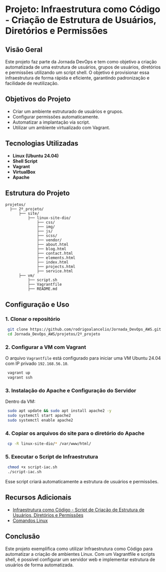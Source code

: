 # Projeto: Infraestrutura como Código - Criação de Estrutura de Usuários, Diretórios e Permissões

## Visão Geral
Este projeto faz parte da Jornada DevOps e tem como objetivo a criação automatizada de uma estrutura de usuários, grupos de usuários, diretórios e permissões utilizando um script shell. O objetivo é provisionar essa infraestrutura de forma rápida e eficiente, garantindo padronização e facilidade de reutilização.

## Objetivos do Projeto
- Criar um ambiente estruturado de usuários e grupos.
- Configurar permissões automaticamente.
- Automatizar a implantação via script.
- Utilizar um ambiente virtualizado com Vagrant.

## Tecnologias Utilizadas
- **Linux (Ubuntu 24.04)**
- **Shell Script**
- **Vagrant**
- **VirtualBox**
- **Apache**

## Estrutura do Projeto
```
projetos/
  ├── 2º_projeto/
      ├── site/
          ├── linux-site-dio/
              ├── css/
              ├── img/
              ├── js/
              ├── scss/
              ├── vendor/
              ├── about.html
              ├── blog.html
              ├── contact.html
              ├── elements.html
              ├── index.html
              ├── projects.html
              ├── service.html
      ├── vm/
          ├── script.sh
          ├── Vagrantfile
          ├── README.md
```

## Configuração e Uso
### 1. Clonar o repositório
```sh
 git clone https://github.com/rodrigoalancelio/Jornada_DevOps_AWS.git
 cd Jornada_DevOps_AWS/projetos/2º_projeto
```

### 2. Configurar a VM com Vagrant
O arquivo `Vagrantfile` está configurado para iniciar uma VM Ubuntu 24.04 com IP privado `192.168.56.10`.

```sh
 vagrant up
 vagrant ssh
```

### 3. Instalação do Apache e Configuração do Servidor
Dentro da VM:
```sh
 sudo apt update && sudo apt install apache2 -y
 sudo systemctl start apache2
 sudo systemctl enable apache2
```

### 4. Copiar os arquivos do site para o diretório do Apache
```sh
 cp -R linux-site-dio/* /var/www/html/
```

### 5. Executar o Script de Infraestrutura
```sh
 chmod +x script-iac.sh
 ./script-iac.sh
```
Esse script criará automaticamente a estrutura de usuários e permissões.

## Recursos Adicionais
- [Infraestrutura como Código - Script de Criação de Estrutura de Usuários, Diretórios e Permissões](https://github.com/denilsonbonatti/linux-site-dio)
- [Comandos Linux](https://www.linux.ime.usp.br/~albasalo/Apostila/apostila.pdf)

## Conclusão
Este projeto exemplifica como utilizar Infraestrutura como Código para automatizar a criação de ambientes Linux. Com um Vagrantfile e scripts shell, é possível configurar um servidor web e implementar estrutura de usuários de forma automatizada.

